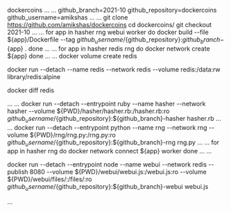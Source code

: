 dockercoins
...
...
github_branch=2021-10
github_repository=dockercoins
github_username=amikshas
...
...
git clone https://github.com/amikshas/dockercoins
cd dockercoins/
git checkout 2021-10
...
...
for app in hasher rng webui worker
do 
 docker build --file ${app}/Dockerfile --tag ${github_username}/${github_repository}:${github_branch}-${app} .
done
...
...
for app in hasher redis rng
do
  docker network create ${app}
done
...
...
docker volume create redis

docker run --detach --name redis --network redis --volume redis:/data:rw library/redis:alpine


docker diff redis


...
...
docker run --detach --entrypoint ruby --name hasher --network hasher --volume ${PWD}/hasher/hasher.rb:/hasher.rb:ro ${github_username}/${github_repository}:${github_branch}-hasher hasher.rb
...
...
docker run --detach --entrypoint python --name rng --network rng --volume ${PWD}/rng/rng.py:/rng.py:ro ${github_username}/${github_repository}:${github_branch}-rng rng.py
...
...
for app in hasher rng 
do
 docker network connect ${app} worker
done 
...
...

docker run --detach --entrypoint node --name webui --network redis --publish 8080 --volume ${PWD}/webui/webui.js:/webui.js:ro --volume ${PWD}/webui/files/:/files/:ro ${github_username}/${github_repository}:${github_branch}-webui webui.js

...
